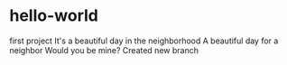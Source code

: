# hello-world
first project
It's a beautiful day in the neighborhood
A beautiful day for a neighbor
Would you be mine?
Created new branch
